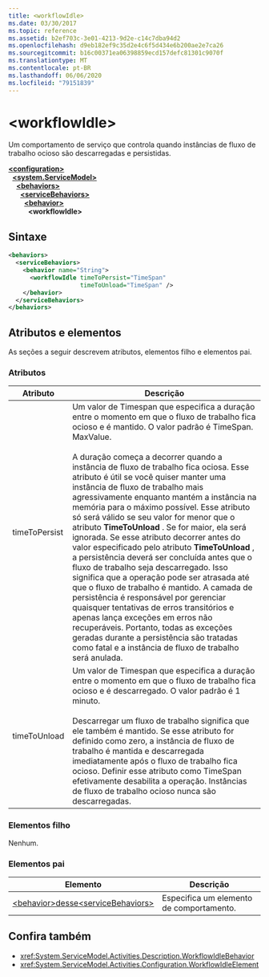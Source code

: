 ```yaml
---
title: <workflowIdle>
ms.date: 03/30/2017
ms.topic: reference
ms.assetid: b2ef703c-3e01-4213-9d2e-c14c7dba94d2
ms.openlocfilehash: d9eb182ef9c35d2e4c6f5d434e6b200ae2e7ca26
ms.sourcegitcommit: b16c00371ea06398859ecd157defc81301c9070f
ms.translationtype: MT
ms.contentlocale: pt-BR
ms.lasthandoff: 06/06/2020
ms.locfileid: "79151839"
---
```

# \<workflowIdle>
Um comportamento de serviço que controla quando instâncias de fluxo de trabalho ocioso são descarregadas e persistidas.  
  
[**\<configuration>**](../configuration-element.md)\
&nbsp;&nbsp;[**\<system.ServiceModel>**](system-servicemodel-of-workflow.md)\
&nbsp;&nbsp;&nbsp;&nbsp;[**\<behaviors>**](behaviors-of-workflow.md)\
&nbsp;&nbsp;&nbsp;&nbsp;&nbsp;&nbsp;[**\<serviceBehaviors>**](servicebehaviors-of-workflow.md)\
&nbsp;&nbsp;&nbsp;&nbsp;&nbsp;&nbsp;&nbsp;&nbsp;[**\<behavior>**](behavior-of-servicebehaviors-of-workflow.md)\
&nbsp;&nbsp;&nbsp;&nbsp;&nbsp;&nbsp;&nbsp;&nbsp;&nbsp;&nbsp;**\<workflowIdle>**  
  
## <a name="syntax"></a>Sintaxe  
  
```xml  
<behaviors>
  <serviceBehaviors>
    <behavior name="String">
      <workflowIdle timeToPersist="TimeSpan"
                    timeToUnload="TimeSpan" />
    </behavior>
  </serviceBehaviors>
</behaviors>  
```  
  
## <a name="attributes-and-elements"></a>Atributos e elementos  
 As seções a seguir descrevem atributos, elementos filho e elementos pai.  
  
### <a name="attributes"></a>Atributos  
  
|Atributo|Descrição|  
|---------------|-----------------|  
|timeToPersist|Um valor de Timespan que especifica a duração entre o momento em que o fluxo de trabalho fica ocioso e é mantido. O valor padrão é TimeSpan. MaxValue.<br /><br /> A duração começa a decorrer quando a instância de fluxo de trabalho fica ociosa. Esse atributo é útil se você quiser manter uma instância de fluxo de trabalho mais agressivamente enquanto mantém a instância na memória para o máximo possível. Esse atributo só será válido se seu valor for menor que o atributo **TimeToUnload** . Se for maior, ela será ignorada. Se esse atributo decorrer antes do valor especificado pelo atributo **TimeToUnload** , a persistência deverá ser concluída antes que o fluxo de trabalho seja descarregado. Isso significa que a operação pode ser atrasada até que o fluxo de trabalho é mantido. A camada de persistência é responsável por gerenciar quaisquer tentativas de erros transitórios e apenas lança exceções em erros não recuperáveis. Portanto, todas as exceções geradas durante a persistência são tratadas como fatal e a instância de fluxo de trabalho será anulada.|  
|timeToUnload|Um valor de Timespan que especifica a duração entre o momento em que o fluxo de trabalho fica ocioso e é descarregado. O valor padrão é 1 minuto.<br /><br /> Descarregar um fluxo de trabalho significa que ele também é mantido. Se esse atributo for definido como zero, a instância de fluxo de trabalho é mantida e descarregada imediatamente após o fluxo de trabalho fica ocioso. Definir esse atributo como TimeSpan efetivamente desabilita a operação. Instâncias de fluxo de trabalho ocioso nunca são descarregadas.|  
  
### <a name="child-elements"></a>Elementos filho  
 Nenhum.  
  
### <a name="parent-elements"></a>Elementos pai  
  
|Elemento|Descrição|  
|-------------|-----------------|  
|[\<behavior>desse\<serviceBehaviors>](behavior-of-servicebehaviors-of-workflow.md)|Especifica um elemento de comportamento.|  
  
## <a name="see-also"></a>Confira também

- <xref:System.ServiceModel.Activities.Description.WorkflowIdleBehavior>
- <xref:System.ServiceModel.Activities.Configuration.WorkflowIdleElement>
